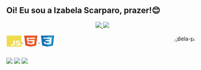 ## Oi! Eu sou a Izabela Scarparo, prazer!😊

<div align="center">
  <a href="https://github.com/BelaScarparo">
  <img height="180em" src="https://github-readme-stats.vercel.app/api?username=BelaScarparo&show_icons=true&theme=dracula&include_all_commits=true&count_private=true"/>
  <img height="180em" src="https://github-readme-stats.vercel.app/api/top-langs/?username=BelaScarparo&layout=compact&langs_count=7&theme=dracula"/>
</div>
<div style="display: inline_block"><br>
  <img align="center" alt="Bela-Js" height="30" width="40" src="https://raw.githubusercontent.com/devicons/devicon/master/icons/javascript/javascript-plain.svg">
  <img align="center" alt="Bela-HTML" height="30" width="40" src="https://raw.githubusercontent.com/devicons/devicon/master/icons/html5/html5-original.svg">
  <img align="center" alt="Bela-CSS" height="30" width="40" src="https://raw.githubusercontent.com/devicons/devicon/master/icons/css3/css3-original.svg">
  <img align="right" alt="Bela-pic" height="150" style="border-radius:50px;" src="https://media.discordapp.net/attachments/914945203314516098/928430761839849482/download20220103203105.png?width=369&height=369">
</div>

##

<div> 
  <a href="https://www.instagram.com/belascarparo/" target="_blank"><img src="https://img.shields.io/badge/-Instagram-%23E4405F?style=for-the-badge&logo=instagram&logoColor=white" target="_blank"></a>
  <a href = "mailto:belascarparo19@gmail.com"><img src="https://img.shields.io/badge/-Gmail-%23333?style=for-the-badge&logo=gmail&logoColor=white" target="_blank"></a>
  <a href="https://www.linkedin.com/in/izabela-scarparo-53244a1a7/" target="_blank"><img src="https://img.shields.io/badge/-LinkedIn-%230077B5?style=for-the-badge&logo=linkedin&logoColor=white" target="_blank"></a> 
 
</div>
